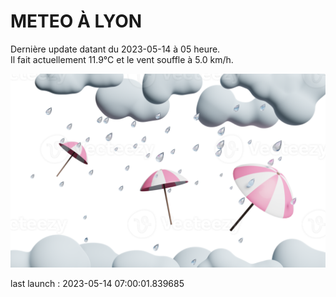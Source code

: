 # METEO À LYON

Dernière update datant du 2023-05-14 à 05 heure.  
Il fait actuellement 11.9°C et le vent souffle à 5.0 km/h.      

![](./.github/rain.png)

last launch : 2023-05-14 07:00:01.839685
